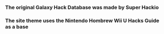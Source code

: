 ### The original Galaxy Hack Database was made by Super Hackio

### The site theme uses the Nintendo Hombrew Wii U Hacks Guide as a base
